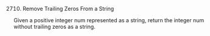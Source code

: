 2710. Remove Trailing Zeros From a String

Given a positive integer num represented as a string, return the integer num without trailing zeros as a string.
